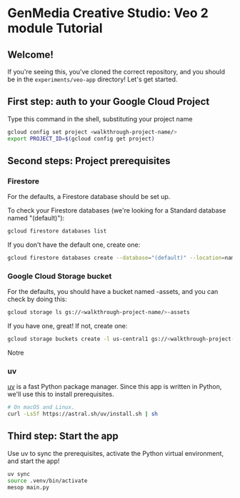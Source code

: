 # GenMedia Creative Studio: Veo 2 module Tutorial

## Welcome!

If you're seeing this, you've cloned the correct repository, and you should be in the `experiments/veo-app` directory! Let's get started.

<walkthrough-project-setup></walkthrough-project-setup>


## First step: auth to your Google Cloud Project

Type this command in the shell, substituting your project name

```bash
gcloud config set project <walkthrough-project-name/>
export PROJECT_ID=$(gcloud config get project)
```


## Second steps: Project prerequisites

### Firestore

For the defaults, a Firestore database should be set up.

To check your Firestore databases (we're looking for a Standard database named "(default)"):

```bash
gcloud firestore databases list
```

If you don't have the default one, create one:

```bash
gcloud firestore databases create --database="(default)" --location=nam5
```

### Google Cloud Storage bucket

For the defaults, you should have a bucket named <walkthrough-project-name/>-assets, and you can check by doing this:

```bash
gcloud storage ls gs://<walkthrough-project-name/>-assets
```

If you have one, great! If not, create one:

```bash
gcloud storage buckets create -l us-central1 gs://<walkthrough-project-name/>-assets
```

Notre

### uv

[uv](https://github.com/astral-sh/uv) is a fast Python package manager. Since this app is written in Python, we'll use this to install prerequisites.

```bash
# On macOS and Linux.
curl -LsSf https://astral.sh/uv/install.sh | sh
```

## Third step: Start the app

Use uv to sync the prerequisites, activate the Python virtual environment, and start the app!

```bash
uv sync
source .venv/bin/activate
mesop main.py
```

<walkthrough-conclusion-trophy></walkthrough-conclusion-trophy>
